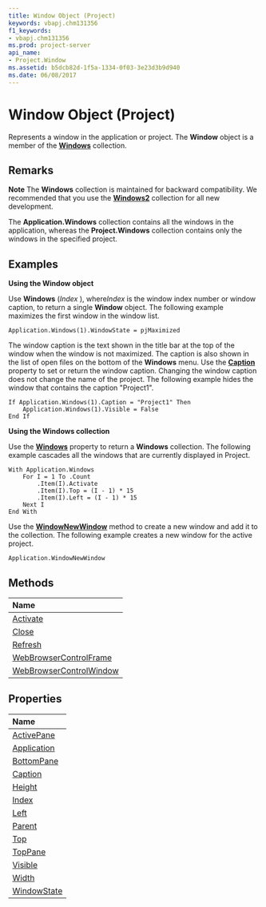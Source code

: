 ```yaml
---
title: Window Object (Project)
keywords: vbapj.chm131356
f1_keywords:
- vbapj.chm131356
ms.prod: project-server
api_name:
- Project.Window
ms.assetid: b5dcb82d-1f5a-1334-0f03-3e23d3b9d940
ms.date: 06/08/2017
---
```



# Window Object (Project)

Represents a window in the application or project. The **Window** object is a member of the **[Windows](windows-object-project.md)** collection.
 


## Remarks


 **Note**  The **Windows** collection is maintained for backward compatibility. We recommended that you use the **[Windows2](windows2-object-project.md)** collection for all new development.
 

The **Application.Windows** collection contains all the windows in the application, whereas the **Project.Windows** collection contains only the windows in the specified project.
 

 

## Examples

 **Using the Window object**
 

 
Use **Windows** (*Index* ), where*Index* is the window index number or window caption, to return a single **Window** object. The following example maximizes the first window in the window list.
 

 



```
Application.Windows(1).WindowState = pjMaximized
```

The window caption is the text shown in the title bar at the top of the window when the window is not maximized. The caption is also shown in the list of open files on the bottom of the **Windows** menu. Use the **[Caption](window-caption-property-project.md)** property to set or return the window caption. Changing the window caption does not change the name of the project. The following example hides the window that contains the caption "Project1".
 

 



```
If Application.Windows(1).Caption = "Project1" Then
    Application.Windows(1).Visible = False
End If
```

 **Using the Windows collection**
 

 
Use the **[Windows](application-windows-property-project.md)** property to return a **Windows** collection. The following example cascades all the windows that are currently displayed in Project.
 

 



```
With Application.Windows
    For I = 1 To .Count
        .Item(I).Activate
        .Item(I).Top = (I - 1) * 15
        .Item(I).Left = (I - 1) * 15
    Next I
End With
```

Use the **[WindowNewWindow](application-windownewwindow-method-project.md)** method to create a new window and add it to the collection. The following example creates a new window for the active project.
 

 



```
Application.WindowNewWindow
```


## Methods



|**Name**|
|:-----|
|[Activate](window-activate-method-project.md)|
|[Close](window-close-method-project.md)|
|[Refresh](window-refresh-method-project.md)|
|[WebBrowserControlFrame](window-webbrowsercontrolframe-method-project.md)|
|[WebBrowserControlWindow](window-webbrowsercontrolwindow-method-project.md)|

## Properties



|**Name**|
|:-----|
|[ActivePane](window-activepane-property-project.md)|
|[Application](window-application-property-project.md)|
|[BottomPane](window-bottompane-property-project.md)|
|[Caption](window-caption-property-project.md)|
|[Height](window-height-property-project.md)|
|[Index](window-index-property-project.md)|
|[Left](window-left-property-project.md)|
|[Parent](window-parent-property-project.md)|
|[Top](window-top-property-project.md)|
|[TopPane](window-toppane-property-project.md)|
|[Visible](window-visible-property-project.md)|
|[Width](window-width-property-project.md)|
|[WindowState](window-windowstate-property-project.md)|

